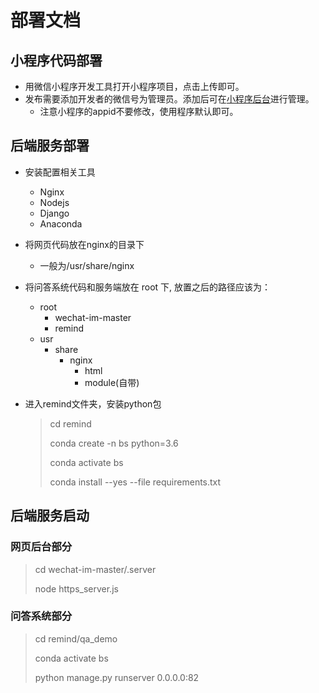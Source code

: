 # 部署文档

## 小程序代码部署
* 用微信小程序开发工具打开小程序项目，点击上传即可。
* 发布需要添加开发者的微信号为管理员。添加后可在[小程序后台](https://mp.weixin.qq.com/wxamp/index/index?lang=zh_CN&token=1778053258)进行管理。
  * 注意小程序的appid不要修改，使用程序默认即可。




## 后端服务部署
* 安装配置相关工具
  * Nginx
  * Nodejs
  * Django
  * Anaconda
  
* 将网页代码放在nginx的目录下
  * 一般为/usr/share/nginx
  
* 将问答系统代码和服务端放在 root 下, 放置之后的路径应该为：

  * root
    * wechat-im-master
    * remind
  * usr
    * share
      * nginx
        * html
        * module(自带)

* 进入remind文件夹，安装python包

  > cd remind
  >
  > conda create -n bs python=3.6
  >
  > conda activate bs
  >
  > conda install --yes --file requirements.txt



## 后端服务启动

### 网页后台部分

> cd wechat-im-master/.server
>
> node https_server.js

### 问答系统部分

>cd remind/qa_demo
>
>conda activate bs
>
>python manage.py runserver 0.0.0.0:82
